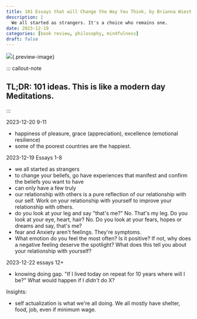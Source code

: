 ```yaml
---
title: 101 Essays that will Change the Way You Think, by Brianna Wiest
description: |
  We all started as strangers. It's a choice who remains one. 
date: 2023-12-19
categories: [book review, philosophy, mindfulness]
draft: false
---
```


![](../../img/book-101-essays.jpeg){.preview-image}

::: callout-note
## TL;DR: 101 ideas. This is like a modern day Meditations. 
:::

2023-12-20 9-11

- happiness of pleasure, grace (appreciation), excellence (emotional resilience)
- some of the poorest countries are the happiest. 


2023-12-19 Essays 1-8

- we all started as strangers 
- to change your beliefs, go have experiences that manifest and confirm the beliefs you want to have
- can only have a few truly 
- our relationship with others is a pure reflection of our relationship with our self. Work on your relationship with yourself to improve your relationship with others. 
- do you look at your leg and say "that's me?" No. That's my leg. Do you look at your eye, heart, hair? No. Do you look at your fears, hopes or dreams and say, that's me? 
- fear and Anxiety aren't feelings. They're symptoms.
- What emotion do you feel the most often? Is it positive? If not, why does a negative feeling deserve the spotlight? What does this tell you about your relationship with yourself?


2023-12-22 essays 12+

- knowing doing gap. "If I lived today on repeat for 10 years where will I be?" What would happen if I _didn't_ do  X?


Insights:
- self actualization is what we're all doing. We all mostly have shelter, food, job, even if minimum wage.    

